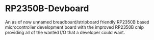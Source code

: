# RP2350B-Devboard
An as of now unnamed breadboard/stripboard friendly RP2350B based microcontroller development board with the improved RP2350B chip providing all of the wanted I/O that a developer could want.
